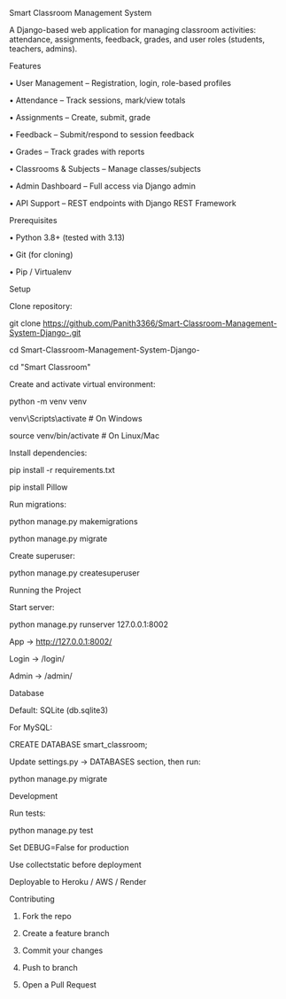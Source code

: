 Smart Classroom Management System

A Django-based web application for managing classroom activities: attendance, assignments, feedback, grades, and user roles (students, teachers, admins).

Features

•	User Management – Registration, login, role-based profiles

•	Attendance – Track sessions, mark/view totals

•	Assignments – Create, submit, grade

•	Feedback – Submit/respond to session feedback

•	Grades – Track grades with reports

•	Classrooms & Subjects – Manage classes/subjects

•	Admin Dashboard – Full access via Django admin

•	API Support – REST endpoints with Django REST Framework

Prerequisites

•	Python 3.8+ (tested with 3.13)

•	Git (for cloning)

•	Pip / Virtualenv

Setup

Clone repository:

git clone https://github.com/Panith3366/Smart-Classroom-Management-System-Django-.git

cd Smart-Classroom-Management-System-Django-

cd "Smart Classroom"

Create and activate virtual environment:

python -m venv venv

venv\Scripts\activate   # On Windows

source venv/bin/activate  # On Linux/Mac

Install dependencies:

pip install -r requirements.txt

pip install Pillow

Run migrations:

python manage.py makemigrations

python manage.py migrate

Create superuser:

python manage.py createsuperuser

Running the Project

Start server:

python manage.py runserver 127.0.0.1:8002

App → http://127.0.0.1:8002/

Login → /login/

Admin → /admin/

Database

Default: SQLite (db.sqlite3)

For MySQL:

CREATE DATABASE smart_classroom;

Update settings.py → DATABASES section, then run:

python manage.py migrate

Development

Run tests:

python manage.py test

Set DEBUG=False for production

Use collectstatic before deployment

Deployable to Heroku / AWS / Render

Contributing

1.	Fork the repo

2.	Create a feature branch

3.	Commit your changes

4.	Push to branch
5.	Open a Pull Request

